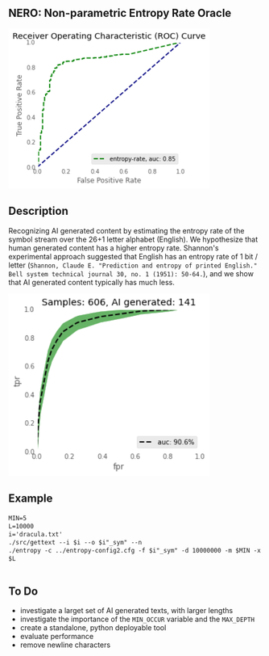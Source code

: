 ## NERO: Non-parametric Entropy Rate Oracle

<img src="roc-entropy.png" alt="AI Human" width="400" >

## Description

Recognizing AI generated content by estimating the entropy rate of the symbol stream over the 26+1 letter alphabet (English).
We hypothesize that human generated content has a higher entropy rate. Shannon's experimental approach suggested that English has
an entropy rate of 1 bit / letter (`Shannon, Claude E. "Prediction and entropy of printed English." Bell system technical journal 30, no. 1 (1951): 50-64.`), and we show that AI generated content typically has much less.


 

<img src="roc-classifier-green.png" alt="AI Human" width="400">



## Example


```
MIN=5
L=10000
i='dracula.txt'
./src/gettext --i $i --o $i"_sym" --n
./entropy -c ../entropy-config2.cfg -f $i"_sym" -d 10000000 -m $MIN -x $L


```


## To Do

+ investigate a larget set of AI generated texts, with larger lengths
+ investigate the importance of the `MIN_OCCUR` variable and the `MAX_DEPTH`
+ create a standalone, python deployable tool
+ evaluate performance 
+ remove newline characters